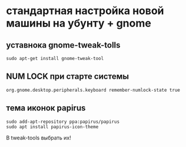 

# стандартная настройка новой машины на убунту + gnome 

## уставнока gnome-tweak-tolls

```
sudo apt-get install gnome-tweak-tool
```

## NUM LOCK при старте системы 

```text
org.gnome.desktop.peripherals.keyboard remember-numlock-state true
```

## тема иконок papirus

```
sudo add-apt-repository ppa:papirus/papirus
sudo apt install papirus-icon-theme
```

В tweak-tools выбрать их!
 	
